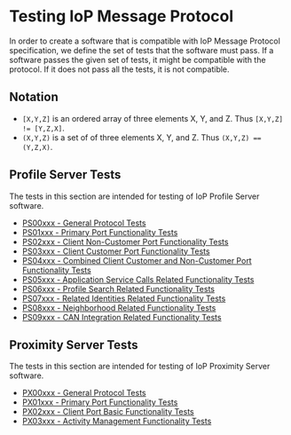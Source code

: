 # Testing IoP Message Protocol

In order to create a software that is compatible with IoP Message Protocol specification, we define the set of tests that the software must pass. 
If a software passes the given set of tests, it might be compatible with the protocol. If it does not pass all the tests, it is not compatible.

## Notation

  * `[X,Y,Z]` is an ordered array of three elements X, Y, and Z. Thus `[X,Y,Z] != [Y,Z,X]`.
  * `(X,Y,Z)` is a set of of three elements X, Y, and Z. Thus `(X,Y,Z) == (Y,Z,X)`.


## Profile Server Tests

The tests in this section are intended for testing of IoP Profile Server software. 

  * [PS00xxx - General Protocol Tests](./tests/PS00.md)
  * [PS01xxx - Primary Port Functionality Tests](./tests/PS01.md)
  * [PS02xxx - Client Non-Customer Port Functionality Tests](./tests/PS02.md)
  * [PS03xxx - Client Customer Port Functionality Tests](./tests/PS03.md)
  * [PS04xxx - Combined Client Customer and Non-Customer Port Functionality Tests](./tests/PS04.md)
  * [PS05xxx - Application Service Calls Related Functionality Tests](./tests/PS05.md)
  * [PS06xxx - Profile Search Related Functionality Tests](./tests/PS06.md)
  * [PS07xxx - Related Identities Related Functionality Tests](./tests/PS07.md)
  * [PS08xxx - Neighborhood Related Functionality Tests](./tests/PS08.md)
  * [PS09xxx - CAN Integration Related Functionality Tests](./tests/PS09.md)


## Proximity Server Tests

The tests in this section are intended for testing of IoP Proximity Server software. 

  * [PX00xxx - General Protocol Tests](./tests/PX00.md)
  * [PX01xxx - Primary Port Functionality Tests](./tests/PX01.md)
  * [PX02xxx - Client Port Basic Functionality Tests](./tests/PX02.md)
  * [PX03xxx - Activity Management Functionality Tests](./tests/PX03.md)

